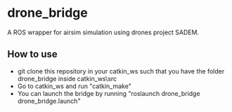 # drone_bridge
A ROS wrapper for airsim simulation using drones project SADEM.

## How to use
* git clone this repository in your catkin_ws such that you have the folder drone_bridge inside catkin_ws\src
* Go to catkin_ws and run "catkin_make"
* You can launch the bridge by running "roslaunch drone_bridge drone_bridge.launch"
